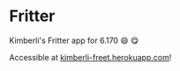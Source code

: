 Fritter
==========

Kimberli's Fritter app for 6.170 :smile: :yum:

Accessible at [kimberli-freet.herokuapp.com](http://kimberli-freet.herokuapp.com)!